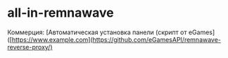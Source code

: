 # all-in-remnawave
Коммерция:
[Автоматическая установка панели (скрипт от eGames]([https://www.example.com](https://github.com/eGamesAPI/remnawave-reverse-proxy/)

